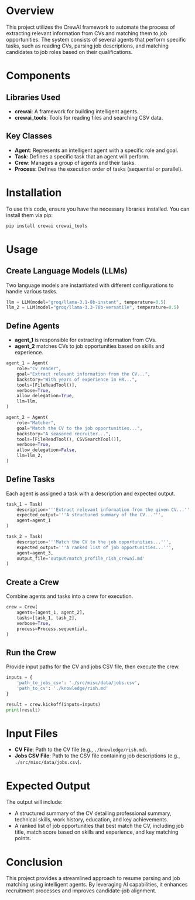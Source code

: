 # Overview
This project utilizes the CrewAI framework to automate the process of extracting relevant information from CVs and matching them to job opportunities. The system consists of several agents that perform specific tasks, such as reading CVs, parsing job descriptions, and matching candidates to job roles based on their qualifications.

# Components
## Libraries Used
- **crewai**: A framework for building intelligent agents.
- **crewai_tools**: Tools for reading files and searching CSV data.

## Key Classes
- **Agent**: Represents an intelligent agent with a specific role and goal.
- **Task**: Defines a specific task that an agent will perform.
- **Crew**: Manages a group of agents and their tasks.
- **Process**: Defines the execution order of tasks (sequential or parallel).

# Installation
To use this code, ensure you have the necessary libraries installed. You can install them via pip:

```bash
pip install crewai crewai_tools
```

# Usage
## Create Language Models (LLMs)
Two language models are instantiated with different configurations to handle various tasks.

```python
llm = LLM(model="groq/llama-3.1-8b-instant", temperature=0.5)
llm_2 = LLM(model="groq/llama-3.3-70b-versatile", temperature=0.5)
```

## Define Agents
- **agent_1** is responsible for extracting information from CVs.
- **agent_2** matches CVs to job opportunities based on skills and experience.

```python
agent_1 = Agent(
    role="cv_reader",
    goal="Extract relevant information from the CV...",
    backstory="With years of experience in HR...",
    tools=[FileReadTool()],
    verbose=True,
    allow_delegation=True,
    llm=llm,
)

agent_2 = Agent(
    role="Matcher",
    goal="Match the CV to the job opportunities...",
    backstory="A seasoned recruiter...",
    tools=[FileReadTool(), CSVSearchTool()],
    verbose=True,
    allow_delegation=False,
    llm=llm_2,
)
```

## Define Tasks
Each agent is assigned a task with a description and expected output.

```python
task_1 = Task(
    description='''Extract relevant information from the given CV...''',
    expected_output='''A structured summary of the CV...''',
    agent=agent_1
)

task_2 = Task(
    description='''Match the CV to the job opportunities...''',
    expected_output='''A ranked list of job opportunities...''',
    agent=agent_3,
    output_file='output/match_profile_rish_crewai.md'
)
```

## Create a Crew
Combine agents and tasks into a crew for execution.

```python
crew = Crew(
    agents=[agent_1, agent_2],
    tasks=[task_1, task_2],
    verbose=True,
    process=Process.sequential,
)
```

## Run the Crew
Provide input paths for the CV and jobs CSV file, then execute the crew.

```python
inputs = {
    'path_to_jobs_csv': './src/misc/data/jobs.csv',
    'path_to_cv': './knowledge/rish.md'
}

result = crew.kickoff(inputs=inputs)
print(result)
```

# Input Files
- **CV File**: Path to the CV file (e.g., `./knowledge/rish.md`).
- **Jobs CSV File**: Path to the CSV file containing job descriptions (e.g., `./src/misc/data/jobs.csv`).

# Expected Output
The output will include:
- A structured summary of the CV detailing professional summary, technical skills, work history, education, and key achievements.
- A ranked list of job opportunities that best match the CV, including job title, match score based on skills and experience, and key matching points.

# Conclusion
This project provides a streamlined approach to resume parsing and job matching using intelligent agents. By leveraging AI capabilities, it enhances recruitment processes and improves candidate-job alignment.
